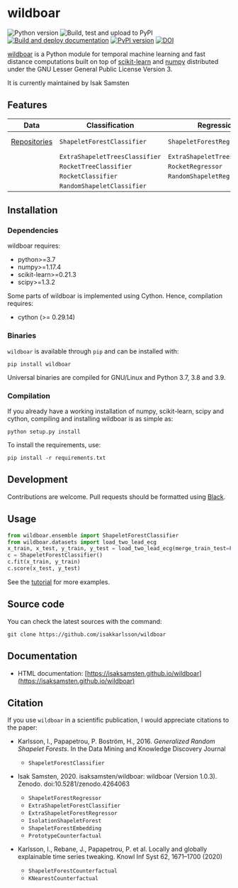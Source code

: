 # wildboar
![Python version](https://img.shields.io/badge/python-3.7%20|%203.8%20|%203.9-blue)
![Build, test and upload to PyPI](https://github.com/isaksamsten/wildboar/workflows/Build,%20test%20and%20upload%20to%20PyPI/badge.svg)
[![Build and deploy documentation](https://github.com/isaksamsten/wildboar/actions/workflows/build-deply-docs.yml/badge.svg)](http://isaksamsten.github.io/wildboar/index.html)
[![PyPI version](https://badge.fury.io/py/wildboar.svg)](https://badge.fury.io/py/wildboar)
[![DOI](https://zenodo.org/badge/DOI/10.5281/zenodo.4264063.svg)](https://doi.org/10.5281/zenodo.4264063)

[wildboar](https://isaksamsten.github.io/wildboar/) is a Python module for temporal machine learning and fast
distance computations built on top of
[scikit-learn](https://scikit-learn.org) and [numpy](https://numpy.org)
distributed under the GNU Lesser General Public License Version 3.

It is currently maintained by Isak Samsten

## Features
| **Data**                                                                          | **Classification**               | **Regression**                  | **Explainability**               | **Metric** | **Unsupervised**            | **Outlier**                 |
|-----------------------------------------------------------------------------------|----------------------------------|---------------------------------|----------------------------------|------------|-----------------------------|-----------------------------|
| [Repositories](https://isaksamsten.github.io/wildboar/master/guide/datasets.html) | ``ShapeletForestClassifier``     | ``ShapeletForestRegressor``     | ``ShapeletForestCounterfactual`` | UCR-suite  | ``ShapeletForestEmbedding`` | ``IsolationShapeletForest`` |
|                                                                                   | ``ExtraShapeletTreesClassifier`` | ``ExtraShapeletTreesRegressor`` | ``KNearestCounterfactual``       |            | ``RandomShapeletEmbedding`` |                             |
|                                                                                   | ``RocketTreeClassifier``         | ``RocketRegressor``             | ``PrototypeCounterfactual``      |            | ``RocketEmbedding``         |                             |
|                                                                                   | ``RocketClassifier``             | ``RandomShapeletRegressor``     |                                  |            |                             |                             |
|                                                                                   | ``RandomShapeletClassifier``     |                                 |                                  |            |                             |                             |

## Installation

### Dependencies

wildboar requires:

 * python>=3.7
 * numpy>=1.17.4
 * scikit-learn>=0.21.3
 * scipy>=1.3.2
 
Some parts of wildboar is implemented using Cython. Hence, compilation
requires:

 * cython (>= 0.29.14)


### Binaries

`wildboar` is available through `pip` and can be installed with:

    pip install wildboar

Universal binaries are compiled for GNU/Linux and Python 3.7, 3.8 and 3.9. 

### Compilation

If you already have a working installation of numpy, scikit-learn, scipy and cython,
compiling and installing wildboar is as simple as:

    python setup.py install
	
To install the requirements, use:

    pip install -r requirements.txt
	

## Development

Contributions are welcome. Pull requests should be
formatted using [Black](https://black.readthedocs.io).

## Usage

```python
from wildboar.ensemble import ShapeletForestClassifier
from wildboar.datasets import load_two_lead_ecg
x_train, x_test, y_train, y_test = load_two_lead_ecg(merge_train_test=False)
c = ShapeletForestClassifier()
c.fit(x_train, y_train)
c.score(x_test, y_test)
``` 
    
See the [tutorial](https://isaksamsten.github.io/wildboar/master/tutorial.html) for more examples.

## Source code

You can check the latest sources with the command:

    git clone https://github.com/isakkarlsson/wildboar
    
## Documentation

* HTML documentation: [https://isaksamsten.github.io/wildboar](https://isaksamsten.github.io/wildboar)
	
## Citation
If you use `wildboar` in a scientific publication, I would appreciate
citations to the paper:
- Karlsson, I., Papapetrou, P. Boström, H., 2016.
 *Generalized Random Shapelet Forests*. In the Data Mining and
 Knowledge Discovery Journal
  - `ShapeletForestClassifier`

- Isak Samsten, 2020. isaksamsten/wildboar: wildboar (Version 1.0.3). Zenodo. doi:10.5281/zenodo.4264063
  - `ShapeletForestRegressor`
  - `ExtraShapeletForestClassifier`
  - `ExtraShapeletForestRegressor`
  - `IsolationShapeletForest`
  - `ShapeletForestEmbedding`
  - `PrototypeCounterfactual`  
    
- Karlsson, I., Rebane, J., Papapetrou, P. et al. 
  Locally and globally explainable time series tweaking. 
  Knowl Inf Syst 62, 1671–1700 (2020)
  
  - `ShapeletForestCounterfactual`
  - `KNearestCounterfactual`
